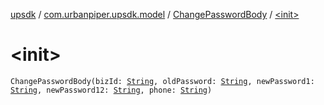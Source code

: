 [upsdk](../../index.md) / [com.urbanpiper.upsdk.model](../index.md) / [ChangePasswordBody](index.md) / [&lt;init&gt;](./-init-.md)

# &lt;init&gt;

`ChangePasswordBody(bizId: `[`String`](https://kotlinlang.org/api/latest/jvm/stdlib/kotlin/-string/index.html)`, oldPassword: `[`String`](https://kotlinlang.org/api/latest/jvm/stdlib/kotlin/-string/index.html)`, newPassword1: `[`String`](https://kotlinlang.org/api/latest/jvm/stdlib/kotlin/-string/index.html)`, newPassword12: `[`String`](https://kotlinlang.org/api/latest/jvm/stdlib/kotlin/-string/index.html)`, phone: `[`String`](https://kotlinlang.org/api/latest/jvm/stdlib/kotlin/-string/index.html)`)`